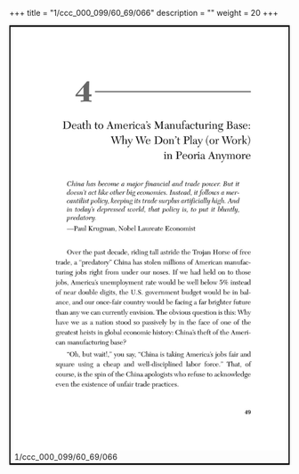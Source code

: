 +++
title = "1/ccc_000_099/60_69/066"
description = ""
weight = 20
+++

<table style="border:2px solid black;max-width:800px;max-height:800px;" 
><tr><td><img class="center-fit-jpg"
src="/jpg_/out_jpg_dbc_066.jpg"  >1/ccc_000_099/60_69/066</img></td></tr></table>